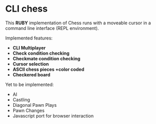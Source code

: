 # CLI chess
This **RUBY** implementation of Chess runs with a moveable cursor in a command line interface (REPL environment).

Implemented features:
* **CLI Multiplayer**
* **Check condition checking**
* **Checkmate condition checking**
* **Cursor selection**
* **ASCII chess pieces +color coded**
* **Checkered board**

Yet to be implemented:
* AI
* Castling
* Diagonal Pawn Plays
* Pawn Changes
* Javascript port for browser interaction
